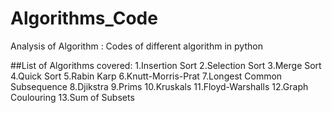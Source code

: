# Algorithms_Code
Analysis of Algorithm : Codes of different algorithm in python

##List of Algorithms covered:
1.Insertion Sort
2.Selection Sort
3.Merge Sort
4.Quick Sort
5.Rabin Karp
6.Knutt-Morris-Prat
7.Longest Common Subsequence
8.Djikstra
9.Prims
10.Kruskals
11.Floyd-Warshalls
12.Graph Coulouring
13.Sum of Subsets


